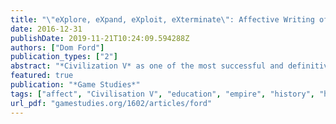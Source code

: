 ```yaml
---
title: "\"eXplore, eXpand, eXploit, eXterminate\": Affective Writing of Postcolonial History and Education in Civilization V"
date: 2016-12-31
publishDate: 2019-11-21T10:24:09.594288Z
authors: ["Dom Ford"]
publication_types: ["2"]
abstract: "*Civilization V* as one of the most successful and definitive works of the 4X videogame genre presents a clear narrative of empire-building that, I will argue, is problematic when set against postcolonial theory. With many studies lauding the series for its educational capacities I argue that with an affective turn to the role of the player, the game’s homogenization of narratives of societal progression reinforces a Western-centric notion of history. This co-opts non-colonial societies into imperialism, while in the process silencing their histories. For this study, I will read the game’s goals and mechanics through postcolonial theorists such as Gayatri Chakravorty Spivak and Michel-Rolph Trouillot, and then turn to affect theory to consider what role the player takes in writing this history. To conclude, I will consider what implications this has on the use of 4X games like *Civilization V* for education and the conception of history in the minds of the players, drawing on other recent scholars who have similarly problematized the series."
featured: true
publication: "*Game Studies*"
tags: ["affect", "Civilisation V", "education", "empire", "history", "homogeny", "imperialism", "postcolonialism", "technological determinism", "videogames"]
url_pdf: "gamestudies.org/1602/articles/ford"
---
```



